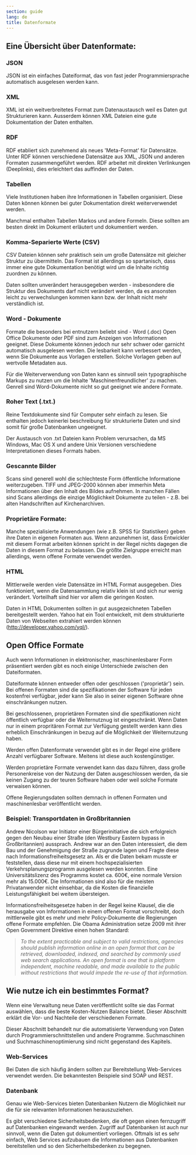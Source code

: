 ```yaml
---
section: guide
lang: de
title: Datenformate
---
```


## Eine Übersicht über Datenformate:

### JSON

JSON ist ein einfaches Dateiformat, das von fast jeder Programmiersprache automatisch ausgelesen werden kann.

### XML

XML ist ein weitverbreitetes Format zum Datenaustausch weil es Daten gut Strukturieren kann. Ausserdem können XML Dateien eine gute Dokumentation der Daten enthalten.

### RDF

RDF etabliert sich zunehmend als neues 'Meta-Format' für Datensätze. Unter RDF können verschiedene Datensätze aus XML, JSON und anderen Formaten zusammengeführt werden. RDF arbeitet mit direkten Verlinkungen (Deeplinks), dies erleichtert das auffinden der Daten.

### Tabellen

Viele Institutionen haben ihre Informationen in Tabellen organisiert. Diese Daten können können bei guter Dokumentation direkt weiterverwendet werden.

Manchmal enthalten Tabellen Markos und andere Formeln. Diese sollten am besten direkt im Dokument erläutert und dokumentiert werden.

### Komma-Separierte Werte (CSV)

CSV Dateien können sehr praktisch sein um große Datensätze mit gleicher Struktur zu übermitteln. Das Format ist allerdings so spartanisch, dass immer eine gute Dokumentation benötigt wird um die Inhalte richtig zuordnen zu können.

Daten sollten unverändert herausgegeben werden - insbesondere die Struktur des Dokuments darf nicht verändert werden, da es ansonsten leicht zu verwechslungen kommen kann bzw. der Inhalt nicht mehr verständlich ist.

### Word - Dokumente

Formate die besonders bei entnutzern beliebt sind - Word (.doc) Open Office Dokumente oder PDF sind zum Anzeigen von Informationen geeignet. Diese Dokumente können jedoch nur sehr schwer oder garnicht automatisch ausgelesen werden. Die lesbarkeit kann verbessert werden, wenn Sie Dokumente aus Vorlagen erstellen. Solche Vorlagen geben auf wertvolle Metadaten aus.

Für die Weiterverwendung von Daten kann es sinnvoll sein typographische Markups zu nutzen um die Inhalte 'Maschinenfreundlicher' zu machen. Genrell sind Word-Dokumente nicht so gut geeignet wie andere Formate.

### Roher Text (.txt.)

Reine Textdokumente sind für Computer sehr einfach zu lesen. Sie enthalten jedoch keinerlei beschreibung für strukturierte Daten und sind somit für große Datenbanken ungeeignet.

Der Austausch von .txt Dateien kann Problem verursachen, da MS Windows, Mac OS X und andere Unix Versionen verschiedene Interpretationen dieses Formats haben.

### Gescannte Bilder

Scans sind generell wohl die schlechteste Form öffentliche Informatione weiterzugeben. TIFF und JPEG-2000 können aber immerhin Meta Informationen über den Inhalt des Bildes aufnehmen. In manchen Fällen sind Scans allerdings die einzige Möglichkeit Dokumente zu teilen - z.B. bei alten Handschriften auf Kirchenarchiven.

### Proprietäre Formate:

Manche spezialisierte Anwendungen (wie z.B. SPSS für Statistiken) geben ihre Daten in eigenen Formaten aus. Wenn anzunehmen ist, dass Entwickler mit diesem Format arbeiten können spricht in der Regel nichts dagegen die Daten in diesem Format zu belassen. Die größte Zielgruppe erreicht man allerdings, wenn offene Formate verwendet werden.

### HTML

Mittlerweile werden viele Datensätze im HTML Format ausgegeben. Dies funktioniert, wenn die Datensammlung relativ klein ist und sich nur wenig verändert. Vorteilhaft sind hier vor allem die geringen Kosten.

Daten in HTML Dokumenten sollten in gut ausgezeichneten Tabellen bereitgestellt werden. Yahoo hat ein Tool entwickelt, mit dem strukturierte Daten von Webseiten extrahiert werden können (<http://developer.yahoo.com/yql/>).

## Open Office Formate

Auch wenn Informationen in elektronischer, maschinenlesbarer Form präsentiert werden gibt es noch einige Unterschiede zwischen den Dateiformaten.

Dateiformate können entweder offen oder geschlossen ('proprietär') sein. Bei offenen Formaten sind die spezifikationen der Software für jeden kostenfrei verfügbar, jeder kann Sie also in seiner eigenen Software ohne einschränkungen nutzen.

Bei geschlossenen, proprietären Formaten sind die spezifikationen nicht öffentlich verfügbar oder die Weiternutznug ist eingeschränkt. Wenn Daten nur in einem propritären Format zur Verfügung gestellt werden kann dies erheblich Einschränkungen in bezug auf die Möglichkeit der Weiternutzung haben.

Werden offen Datenformate verwendet gibt es in der Regel eine größere Anzahl verfügbarer Software. Meitens ist diese auch kostengünstiger.

Werden proprietäre Formate verwendet kann das dazu führen, dass große Personenkreise von der Nutzung der Daten ausgeschlossen werden, da sie keinen Zugang zu der teuren Software haben oder weil solche Formate verwaisen können.

Offene Regierungsdaten sollten demnach in offenen Formaten und maschinenlesbar veröffentlicht werden.

### Beispiel: Transportdaten in Großbritannien

Andrew Nicolson war Initiator einer Bürgerinitiative die sich erfolgreich gegen den Neubau einer Straße (den Westbury Eastern bypass in Großbritannien) aussprach. Andrew war an den Daten interessiert, die dem Bau und der Genehmigung der Straße zugrunde lagen und Fragte diese nach Informationsfreiheitsgesetz an. Als er die Daten bekam musste er feststellen, dass diese nur mit einem hochspezialisierten Verkehrsplanungsprogramm ausgelesen werden konnten. Eine Universitätslizenz des Programms kostet ca. 600€, eine normale Version mehr als 15.000€. Die Informationen sind also für die meisten Privatanwender nicht einsehbar, da die Kosten die finanzielle Leistungsfähigkeit bei weitem übersteigen.

Informationsfreiheitsgesetze haben in der Regel keine Klausel, die die herausgabe von Informationen in einem offenen Format vorschreibt, doch mittlerweile gibt es mehr und mehr Policy-Dokumente die Regierungen offene Formate empfehlen. Die Obama Administration setze 2009 mit ihrer Open Government Direktive einen hohen Standard:

> *To the extent practicable and subject to valid restrictions, agencies should publish information online in an open format that can be retrieved, downloaded, indexed, and searched by commonly used web search applications. An open format is one that is platform independent, machine readable, and made available to the public without restrictions that would impede the re-use of that information.*

## Wie nutze ich ein bestimmtes Format?

Wenn eine Verwaltung neue Daten veröffentlicht sollte sie das Format auswählen, dass die beste Kosten-Nutzen Balance bietet. Dieser Abschnitt erklärt die Vor- und Nachteile der verschiedenen Formate.

Dieser Abschnitt behandelt nur die automatisierte Verwendung von Daten durch Programmierschnittstellen und andere Programme. Suchmaschinen und Suchmaschinenoptimierung sind nicht gegenstand des Kapitels.

### Web-Services

Bei Daten die sich häufig ändern sollten zur Bereitstellung Web-Services verwendet werden. Die bekanntesten Beispiele sind SOAP und REST.

### Datenbank

Genau wie Web-Services bieten Datenbanken Nutzern die Möglichkeit nur die für sie relevanten Informationen herauszuziehen.

Es gibt verschiedene Sicherheitsbedenken, die oft gegen einen fernzugriff auf Datenbanken eingewandt werden. Zugriff auf Datenbanken ist auch nur sinnvoll, wenn die Daten gut dokumentiert vorliegen. Oftmals ist es sehr einfach, Web Services aufzubauen die Informationen aus Datenbanken bereitstellen und so den Sicherheitsbedenken zu begegnen.